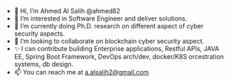 - 👋 Hi, I’m Ahmed Al Salih @ahmed82 
- 👀 I’m interested in Software Engineer and deliver solutions.
- 🌱 I’m currently doing Ph.D. research on different aspect of cyber security aspects.
- 💞️ I’m looking to collaborate on blockchain cyber security aspect.
- ✨ I can contribute building  Enterprise applications, Restful APIs, JAVA EE, Spring Boot Framework, DevOps arch/dev, docker/K8S orcestration systems, db design.
- 📫 You can reach me at a.alsalih2@gmail.com

<!---
ahmed82/ahmed82 is a ✨ special ✨ repository because its `README.md` (this file) appears on your GitHub profile.
You can click the Preview link to take a look at your changes.
--->
